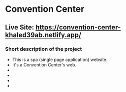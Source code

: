 ﻿# Convention Center
 ## Live Site: https://convention-center-khaled39ab.netlify.app/
 ### Short description of the project
 * This is a spa (single page application) website.
 * It's a Convention Center's web.
 * 
 *
 *
 *
 

